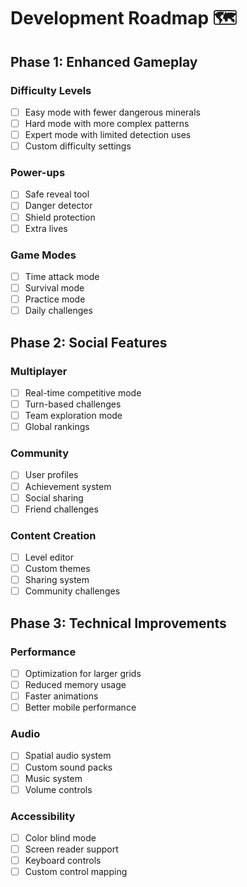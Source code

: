 # Development Roadmap 🗺️

## Phase 1: Enhanced Gameplay

### Difficulty Levels
- [ ] Easy mode with fewer dangerous minerals
- [ ] Hard mode with more complex patterns
- [ ] Expert mode with limited detection uses
- [ ] Custom difficulty settings

### Power-ups
- [ ] Safe reveal tool
- [ ] Danger detector
- [ ] Shield protection
- [ ] Extra lives

### Game Modes
- [ ] Time attack mode
- [ ] Survival mode
- [ ] Practice mode
- [ ] Daily challenges

## Phase 2: Social Features

### Multiplayer
- [ ] Real-time competitive mode
- [ ] Turn-based challenges
- [ ] Team exploration mode
- [ ] Global rankings

### Community
- [ ] User profiles
- [ ] Achievement system
- [ ] Social sharing
- [ ] Friend challenges

### Content Creation
- [ ] Level editor
- [ ] Custom themes
- [ ] Sharing system
- [ ] Community challenges

## Phase 3: Technical Improvements

### Performance
- [ ] Optimization for larger grids
- [ ] Reduced memory usage
- [ ] Faster animations
- [ ] Better mobile performance

### Audio
- [ ] Spatial audio system
- [ ] Custom sound packs
- [ ] Music system
- [ ] Volume controls

### Accessibility
- [ ] Color blind mode
- [ ] Screen reader support
- [ ] Keyboard controls
- [ ] Custom control mapping